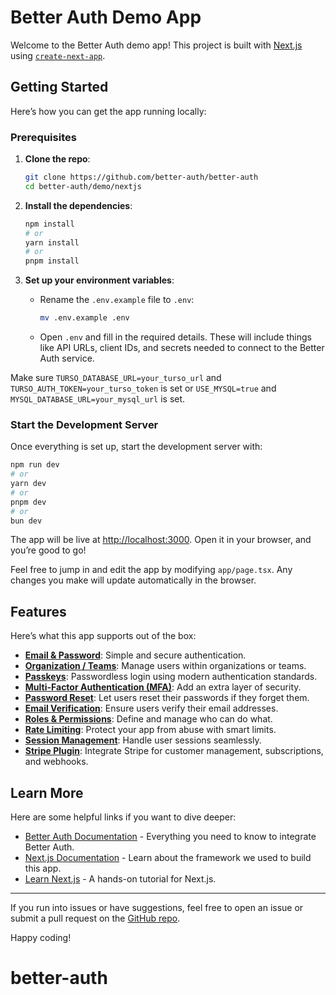 # Better Auth Demo App

Welcome to the Better Auth demo app! This project is built with [Next.js](https://nextjs.org) using [`create-next-app`](https://nextjs.org/docs/app/api-reference/cli/create-next-app).

## Getting Started

Here’s how you can get the app running locally:

### Prerequisites

1. **Clone the repo**:

   ```bash
   git clone https://github.com/better-auth/better-auth
   cd better-auth/demo/nextjs
   ```

2. **Install the dependencies**:

   ```bash
   npm install
   # or
   yarn install
   # or
   pnpm install
   ```

3. **Set up your environment variables**:

   - Rename the `.env.example` file to `.env`:

     ```bash
     mv .env.example .env
     ```

   - Open `.env` and fill in the required details. These will include things like API URLs, client IDs, and secrets needed to connect to the Better Auth service.

Make sure `TURSO_DATABASE_URL=your_turso_url` and `TURSO_AUTH_TOKEN=your_turso_token` is set or `USE_MYSQL=true` and `MYSQL_DATABASE_URL=your_mysql_url` is set.

### Start the Development Server

Once everything is set up, start the development server with:

```bash
npm run dev
# or
yarn dev
# or
pnpm dev
# or
bun dev
```

The app will be live at [http://localhost:3000](http://localhost:3000). Open it in your browser, and you’re good to go!

Feel free to jump in and edit the app by modifying `app/page.tsx`. Any changes you make will update automatically in the browser.

## Features

Here’s what this app supports out of the box:

- **[Email & Password](https://www.better-auth.com/docs/basic-usage#email-password)**: Simple and secure authentication.
- **[Organization / Teams](https://www.better-auth.com/docs/plugins/organization)**: Manage users within organizations or teams.
- **[Passkeys](https://www.better-auth.com/docs/plugins/passkey)**: Passwordless login using modern authentication standards.
- **[Multi-Factor Authentication (MFA)](https://www.better-auth.com/docs/plugins/2fa)**: Add an extra layer of security.
- **[Password Reset](https://www.better-auth.com/docs/concepts/email#password-reset-email)**: Let users reset their passwords if they forget them.
- **[Email Verification](https://www.better-auth.com/docs/concepts/email#email-verification)**: Ensure users verify their email addresses.
- **[Roles & Permissions](https://www.better-auth.com/docs/plugins/admin#role)**: Define and manage who can do what.
- **[Rate Limiting](https://www.better-auth.com/docs/concepts/rate-limit)**: Protect your app from abuse with smart limits.
- **[Session Management](https://www.better-auth.com/docs/concepts/session-management)**: Handle user sessions seamlessly.
- **[Stripe Plugin](https://www.better-auth.com/docs/plugins/stripe)**: Integrate Stripe for customer management, subscriptions, and webhooks.

## Learn More

Here are some helpful links if you want to dive deeper:

- [Better Auth Documentation](https://better-auth.com/docs) - Everything you need to know to integrate Better Auth.
- [Next.js Documentation](https://nextjs.org/docs) - Learn about the framework we used to build this app.
- [Learn Next.js](https://nextjs.org/learn) - A hands-on tutorial for Next.js.

---

If you run into issues or have suggestions, feel free to open an issue or submit a pull request on the [GitHub repo](https://github.com/better-auth/better-auth).

Happy coding!
# better-auth
